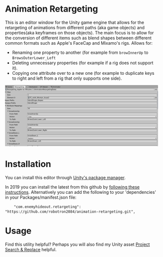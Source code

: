 # Animation Retargeting

This is an editor window for the Unity game engine that allows for the retargeting of animations from different paths (aka game objects) and properties(aka keyframes on those objects). The main focus is to allow for the conversion of different items such as blend shapes between different common formats such as Apple's FaceCap and Mixamo's rigs. Allows for:
 * Renaming one property to another (for example from `browInnerUp` to `BrowsOuterLower_Left`
 * Deleting unnecessary properties (for example if a rig does not support it).
 * Copying one attribute over to a new one (for example to duplicate keys to right and left from a rig that only supports one side).

![Screenshot](screenshot.png) 
 
# Installation
You can install this editor through [Unity's package manager](https://docs.unity3d.com/Packages/com.unity.package-manager-ui@1.8/manual/index.html). 

In 2019 you can install the latest from this github by [following these instructions](https://docs.unity3d.com/Manual/upm-ui-giturl.html). 
Alternatively you can add the following to your 'dependencies' in your Packages/manifest.json file:

```
    "com.enemyhideout.retargeting": "https://github.com/robotron2084/animation-retargeting.git",
```

# Usage



Find this utility helpful? Perhaps you will also find my Unity asset [Project Search & Replace](https://assetstore.unity.com/packages/tools/utilities/project-search-replace-55680) helpful.
